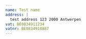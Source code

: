 ```yaml
---
name: Test name
address: |
  test address 123 2000 Antwerpen
vat: BE0834911234
vatnr: BE0834918887
---
```


